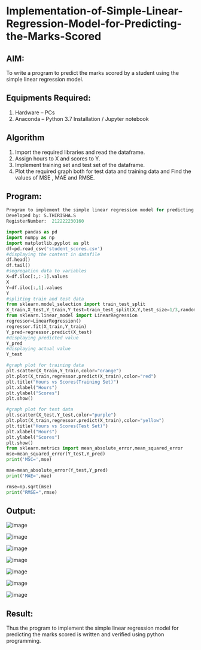 # Implementation-of-Simple-Linear-Regression-Model-for-Predicting-the-Marks-Scored

## AIM:
To write a program to predict the marks scored by a student using the simple linear regression model.

## Equipments Required:
1. Hardware – PCs
2. Anaconda – Python 3.7 Installation / Jupyter notebook

## Algorithm
1. Import the required libraries and read the dataframe.
2. Assign hours to X and scores to Y.
3. Implement training set and test set of the dataframe.
4. Plot the required graph both for test data and training data and Find the values of MSE , MAE and RMSE.

## Program:
```python
Program to implement the simple linear regression model for predicting the marks scored.
Developed by: S.THIRISHA.S
RegisterNumber:  212222230160

import pandas as pd
import numpy as np
import matplotlib.pyplot as plt
df=pd.read_csv('student_scores.csv')
#displaying the content in datafile
df.head()
df.tail()
#segregation data to variables
X=df.iloc[:,:-1].values
X
Y=df.iloc[:,1].values
Y
#spliting train and test data
from sklearn.model_selection import train_test_split
X_train,X_test,Y_train,Y_test=train_test_split(X,Y,test_size=1/3,random_state=0)
from sklearn.linear_model import LinearRegression
regressor=LinearRegression()
regressor.fit(X_train,Y_train)
Y_pred=regressor.predict(X_test)
#displaying predicted value
Y_pred
#displaying actual value
Y_test

#graph plot for training data
plt.scatter(X_train,Y_train,color="orange")
plt.plot(X_train,regressor.predict(X_train),color="red")
plt.title("Hours vs Scores(Training Set)")
plt.xlabel("Hours")
plt.ylabel("Scores")
plt.show()

#graph plot for test data
plt.scatter(X_test,Y_test,color="purple")
plt.plot(X_train,regressor.predict(X_train),color="yellow")
plt.title("Hours vs Scores(Test Set)")
plt.xlabel("Hours")
plt.ylabel("Scores")
plt.show()
from sklearn.metrics import mean_absolute_error,mean_squared_error
mse=mean_squared_error(Y_test,Y_pred)
print('MSC=',mse)

mae=mean_absolute_error(Y_test,Y_pred)
print('MAE=',mae)

rmse=np.sqrt(mse)
print("RMSE=",rmse)
```

## Output:
![image](https://github.com/Harish2404lll/Implementation-of-Simple-Linear-Regression-Model-for-Predicting-the-Marks-Scored/assets/141472096/82c171fd-a331-4bc4-83b4-beb5893e0239)

![image](https://github.com/Harish2404lll/Implementation-of-Simple-Linear-Regression-Model-for-Predicting-the-Marks-Scored/assets/141472096/71bb664f-a76a-4419-9ea4-887dd625268d)

![image](https://github.com/Harish2404lll/Implementation-of-Simple-Linear-Regression-Model-for-Predicting-the-Marks-Scored/assets/141472096/832c21f5-6c17-4971-805d-09f634788907)

![image](https://github.com/Harish2404lll/Implementation-of-Simple-Linear-Regression-Model-for-Predicting-the-Marks-Scored/assets/141472096/4e91b9b3-adce-4621-8ac1-c06e9c133504)

![image](https://github.com/Harish2404lll/Implementation-of-Simple-Linear-Regression-Model-for-Predicting-the-Marks-Scored/assets/141472096/c9b33cd6-15e7-45c6-8e76-5e5e7854178c)

![image](https://github.com/Harish2404lll/Implementation-of-Simple-Linear-Regression-Model-for-Predicting-the-Marks-Scored/assets/141472096/6acfcd29-e767-489f-b539-0ef499dddbef)

![image](https://github.com/Harish2404lll/Implementation-of-Simple-Linear-Regression-Model-for-Predicting-the-Marks-Scored/assets/141472096/55673e75-0b52-4451-84b4-58dfce721b6b)

## Result:
Thus the program to implement the simple linear regression model for predicting the marks scored is written and verified using python programming.
